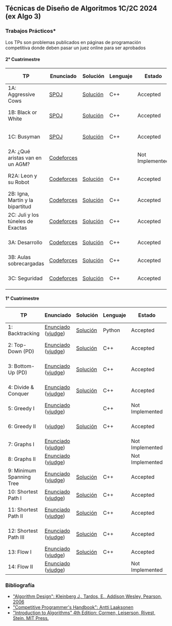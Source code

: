 ## Técnicas de Diseño de Algoritmos 1C/2C 2024 (ex Algo 3)

### Trabajos Prácticos*

Los TPs son problemas publicados en páginas de programación competitiva donde deben pasar un juez online para ser aprobados

#### 2° Cuatrimestre

| TP | Enunciado | Solución | Lenguaje | Estado | Tiempo < Límite |
|-----|-------------------------------------------------------------------------- |-------------------------------------------------------------------------| - | - | - |
| 1A: Aggressive Cows | [SPOJ](https://www.spoj.com/TDA242C1/problems/AGGRCOW/) | [Solución](https://github.com/arielbakal/uba_tda/blob/main/2C/TP1/Cows/sol.cpp) | C++ | Accepted | 130ms < 2000ms |
| 1B: Black or White | [SPOJ](https://www.spoj.com/TDA242C1/problems/BORW/) | [Solución](https://github.com/arielbakal/uba_tda/blob/main/2C/TP1/Black%20or%20White/sol.cpp) | C++ | Accepted | 6070ms < 9584ms |
| 1C: Busyman | [SPOJ](https://www.spoj.com/TDA242C1/problems/BUSYMAN/) | [Solución](https://github.com/arielbakal/uba_tda/blob/main/2C/TP1/Busyman/sol.cpp) | C++ | Accepted | 330ms < 1000ms |
| 2A: ¿Qué aristas van en un AGM? | [Codeforces](https://codeforces.com/gym/551343/problem/A) | | | Not Implemented |  |
| R2A: Leon y su Robot | [Codeforces](https://codeforces.com/gym/567029/problem/A) | [Solución](https://github.com/arielbakal/uba_tda/blob/main/2C/TP2/Le%C3%B3n%20y%20su%20Robot/sol.cpp) | C++ | Accepted | 1077ms < 2000ms |
| 2B: Igna, Martín y la bipartitud | [Codeforces](https://codeforces.com/gym/551343/problem/B) | [Solución](https://github.com/arielbakal/uba_tda/blob/main/2C/TP2/Inga%2C%20Mart%C3%ADn%20y%20la%20bipartitud/sol.cpp) | C++ | Accepted | 327ms < 2000ms |
| 2C: Juli y los túneles de Exactas | [Codeforces](https://codeforces.com/gym/551343/problem/C) | [Solución](https://github.com/arielbakal/uba_tda/blob/main/2C/TP2/Juli%20y%20los%20t%C3%BAneles%20de%20Exactas/sol.cpp) | C++ | Accepted | 358ms < 3000ms |
| 3A: Desarrollo | [Codeforces](https://codeforces.com/gym/562517/problem/A) | [Solución](https://github.com/arielbakal/uba_tda/blob/main/2C/TP3/Desarrollo/sol.cpp) | C++ | Accepted | 872ms < 3000ms |
| 3B: Aulas sobrecargadas | [Codeforces](https://codeforces.com/gym/562517/problem/B) | [Solución](https://github.com/arielbakal/uba_tda/blob/main/2C/TP3/Aulas%20sobrecargadas/sol.cpp) | C++ | Accepted | 62ms < 1000ms |
| 3C: Seguridad | [Codeforces](https://codeforces.com/gym/562517/problem/C) | [Solución](https://github.com/arielbakal/uba_tda/tree/main/2C/TP3/Seguridad/sol.cpp) | C++ | Accepted | 625ms < 2000ms |

#### 1° Cuatrimestre

| TP | Enunciado | Solución | Lenguaje | Estado | Tiempo < Límite |
|-----|-------------------------------------------------------------------------- |-------------------------------------------------------------------------| - | - | - |
| 1: Backtracking | [Enunciado](https://github.com/arielbakal/uba_tda/blob/main/TPs/TP1/enunciado.pdf) ([vjudge](https://vjudge.net/problem/UVA-11804)) | [Solución](https://github.com/arielbakal/uba_tda/blob/main/TPs/TP1/solucion.py) | Python | Accepted | 40ms < 1000ms |
| 2: Top-Down (PD) | [Enunciado](https://github.com/arielbakal/uba_tda/blob/main/TPs/TP2/enunciado.pdf) ([vjudge](https://vjudge.net/problem/UVA-11790)) | [Solución](https://github.com/arielbakal/uba_tda/blob/main/TPs/TP2/solucion.cpp) | C++ | Accepted | 130ms < 1000ms |
| 3: Bottom-Up (PD) | [Enunciado](https://github.com/arielbakal/uba_tda/blob/main/TPs/TP3/enunciado.pdf) ([vjudge](https://vjudge.net/problem/UVA-1231)) | [Solución](https://github.com/arielbakal/uba_tda/blob/main/TPs/TP3/solucion.cpp) | C++ | Accepted | 420ms < 3000ms |
| 4: Divide & Conquer | [Enunciado](https://github.com/arielbakal/uba_tda/blob/main/TPs/TP4/enunciado.pdf) ([vjudge](https://vjudge.net/problem/CodeForces-559B)) | [Solución](https://github.com/arielbakal/uba_tda/blob/main/TPs/TP4/solucion.cpp) | C++ | Accepted | 1765ms < 2000ms |
| 5: Greedy I | [Enunciado](https://github.com/arielbakal/uba_tda/blob/main/TPs/TP5/enunciado.pdf) ([vjudge](https://vjudge.net/problem/SPOJ-GERGOVIA)) |  | C++ | Not Implemented |  |
| 6: Greedy II | ([vjudge](https://vjudge.net/problem/CodeForces-1215C)) | [Solución](https://github.com/arielbakal/uba_tda/blob/main/TPs/TP6/solucion.cpp) | C++ | Accepted | 186ms < 2000ms |
| 7: Graphs I | [Enunciado](https://github.com/arielbakal/uba_tda/blob/main/TPs/TP7/enunciado.pdf) ([vjudge](https://vjudge.net/problem/UVA-321)) |  |  | Not Implemented |  |
| 8: Graphs II | [Enunciado](https://github.com/arielbakal/uba_tda/blob/main/TPs/TP8/enunciado.pdf) ([vjudge](https://vjudge.net/problem/UVA-10765)) |  |  | Not Implemented |  |
| 9: Minimum Spanning Tree | [Enunciado](https://github.com/arielbakal/uba_tda/blob/main/TPs/TP9/enunciado.pdf) ([vjudge](https://vjudge.net/problem/UVA-1235)) | [Solución](https://github.com/arielbakal/uba_tda/blob/main/TPs/TP9/sol.cpp) | C++ | Accepted | 30ms < 3000ms |
| 10: Shortest Path I | [Enunciado](https://github.com/arielbakal/uba_tda/blob/main/TPs/TP10/enunciado.pdf) ([vjudge](https://vjudge.net/problem/UVA-10801)) | [Solución](https://github.com/arielbakal/uba_tda/blob/main/TPs/TP10/sol.cpp) | C++ | Accepted | 0ms < 3000ms |
| 11: Shortest Path II | [Enunciado](https://github.com/arielbakal/uba_tda/blob/main/TPs/TP11/enunciado.pdf) ([vjudge](https://vjudge.net/problem/UVA-515)) | [Solución](https://github.com/arielbakal/uba_tda/blob/main/TPs/TP11/sol.cpp) | C++ | Accepted | 140ms < 3000ms |
| 12: Shortest Path III | [Enunciado](https://github.com/arielbakal/uba_tda/blob/main/TPs/TP12/enunciado.pdf) ([vjudge](https://vjudge.net/problem/UVA-13211)) | [Solución](https://github.com/arielbakal/uba_tda/blob/main/TPs/TP12/sol_dantzig.cpp) | C++ | Accepted | 1780ms < 5000ms |
| 13: Flow I | [Enunciado](https://github.com/arielbakal/uba_tda/blob/main/TPs/TP13/enunciado.pdf) ([vjudge](https://vjudge.net/problem/UVA-11045)) | [Solución](https://github.com/arielbakal/uba_tda/blob/main/TPs/TP13/sol.cpp) | C++ | Accepted | 0ms < 3000ms |
| 14: Flow II | [Enunciado](https://github.com/arielbakal/uba_tda/blob/main/TPs/TP14/enunciado.pdf) ([vjudge](https://vjudge.net/problem/UVA-11380)) |  | | Not Implemented |  |

### Bibliografía

- ["Algorithm Design": Kleinberg J., Tardos, E., Addison Wesley, Pearson, 2006](https://edisciplinas.usp.br/pluginfile.php/7933913/course/section/6549987/Algorithm%20Design.pdf)
- ["Competitive Programmer's Handbook": Antti Laaksonen](https://cses.fi/book/book.pdf)
- ["Introduction to Algorithms" 4th Edition: Cormen, Leiserson, Rivest, Stein. MIT Press.](https://dl.ebooksworld.ir/books/Introduction.to.Algorithms.4th.Leiserson.Stein.Rivest.Cormen.MIT.Press.9780262046305.EBooksWorld.ir.pdf)
